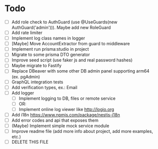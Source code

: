 # Todo

- [ ] Add role check to AuthGuard (use @UseGuards(new AuthGuard('admin'))). Maybe add new RoleGuard
- [ ] Add rate limiter
- [ ] Implement log class names in logger
- [ ] [Maybe] Move AccountExtractor from guard to middleware
- [ ] Implement run prisma:studio in project
- [ ] Migrate to some prisma DTO generator
- [ ] Improve seed script (use faker js and real password hashes)
- [ ] Maybe migrate to Fastify
- [ ] Replace DBeaver with some other DB admin panel supporting arm64 (ex. pgAdmin)
- [ ] GraphQL integration tests
- [ ] Add verification types, ex.: Email
- [ ] Add logger
  - [ ] Implement logging to DB, files or remote service
  - [ ] OR:
  - [ ] Implement online log viewer like http://logio.org
- [ ] Add i18n https://www.npmjs.com/package/nestjs-i18n
- [ ] Add error codes and api that exposes them
- [ ] (Maybe) Implement simple mock service module
- [ ] Improve readme file (add more info about project, add more examples, etc.)
- [ ] DELETE THIS FILE
